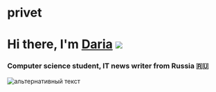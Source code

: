 # privet
# Hi there, I'm [Daria](https://daniilshat.ru/) ![](https://github.com/blackcater/blackcater/raw/main/images/Hi.gif) 
### Computer science student, IT news writer from Russia 🇷🇺
<img src="https://www.google.com/url?sa=i&url=https%3A%2F%2Fflowersvalley.ru%2Fblog%2Fcvety-po-sezonam%2Fsezon-pionov&psig=AOvVaw3d_d8HP4h8OY2JJXzRPvic&ust=1646480434172000&source=images&cd=vfe&ved=0CAgQjRxqFwoTCLjwy96vrPYCFQAAAAAdAAAAABAD" alt="альтернативный текст">
